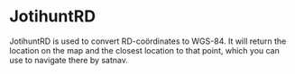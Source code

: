 JotihuntRD
==========

JotihuntRD is used to convert RD-coördinates to WGS-84. It will return the location on the map and the closest location to that point, which you can use to navigate there by satnav.
